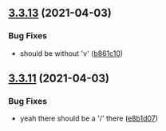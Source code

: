 ## [3.3.13](https://github.com/Badminton-Apps/core/compare/v3.3.12...v3.3.13) (2021-04-03)


### Bug Fixes

* should be without 'v' ([b861c10](https://github.com/Badminton-Apps/core/commit/b861c10f431f8af0c3cf4bc5984e35333f65211f))



## [3.3.11](https://github.com/Badminton-Apps/core/compare/v3.3.10...v3.3.11) (2021-04-03)


### Bug Fixes

* yeah there should be a '/' there ([e8b1d07](https://github.com/Badminton-Apps/core/commit/e8b1d077f8df16b5cc1e7a22d3489b7c99d3713b))



